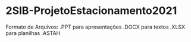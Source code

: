 # 2SIB-ProjetoEstacionamento2021
Formato de Arquivos:
.PPT para apresentações
.DOCX para textos
.XLSX para planilhas
.ASTAH 